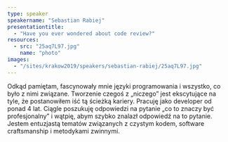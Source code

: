 ```yaml
---
type: speaker
speakername: "Sebastian Rabiej"
presentationtitle:
  - "Have you ever wondered about code review?"
resources:
  - src: "25aq7L97.jpg"
    name: "photo"
images:
  - "/sites/krakow2019/speakers/sebastian-rabiej/25aq7L97.jpg"
---
```

Odkąd pamiętam, fascynowały mnie języki programowania i wszystko, co było z nimi związane. Tworzenie czegoś z „niczego” jest ekscytujące na tyle, że postanowiłem iść tą ścieżką kariery. Pracuję jako developer od ponad 4 lat. Ciągle poszukuję odpowiedzi na pytanie „co to znaczy być profesjonalny” i wątpię, abym szybko znalazł odpowiedź na to pytanie. Jestem entuzjastą tematów związanych z czystym kodem, software craftsmanship i metodykami zwinnymi.
